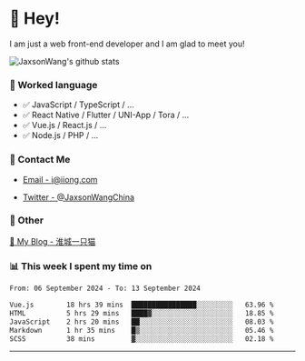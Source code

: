 # 👋 Hey!

I am just a web front-end developer and I am glad to meet you!

![JaxsonWang's github stats](https://github-readme-stats.vercel.app/api?username=JaxsonWang&&show_icons=true&&title_color=1abc9c&&icon_color=1abc9c)


### 📝 Worked language

- ✅ JavaScript / TypeScript / ...
- ✅ React Native / Flutter / UNI-App / Tora / ...
- ✅ Vue.js / React.js / ...
- ✅ Node.js / PHP / ...

### 📮 Contact Me

- [Email - i@iiong.com](mailto:i@iiong.com)

- [Twitter - @JaxsonWangChina](https://twitter.com/JaxsonWangChina)

### 🤪 Other

[📌 My Blog - 淮城一只猫](https://iiong.com)

### 📊 This week I spent my time on

<!--START_SECTION:waka-->

```txt
From: 06 September 2024 - To: 13 September 2024

Vue.js        18 hrs 39 mins  ████████████████░░░░░░░░░   63.96 %
HTML          5 hrs 29 mins   ████▓░░░░░░░░░░░░░░░░░░░░   18.85 %
JavaScript    2 hrs 20 mins   ██░░░░░░░░░░░░░░░░░░░░░░░   08.03 %
Markdown      1 hr 35 mins    █▒░░░░░░░░░░░░░░░░░░░░░░░   05.46 %
SCSS          38 mins         ▓░░░░░░░░░░░░░░░░░░░░░░░░   02.18 %
```

<!--END_SECTION:waka-->

---
